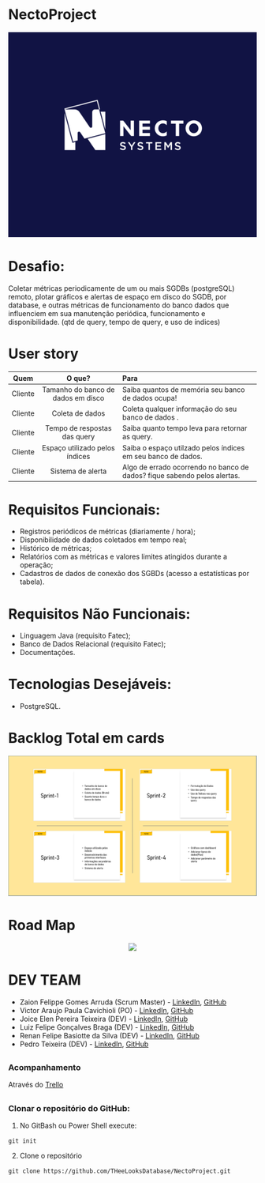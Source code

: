 # NectoProject

<p align="center">
  <img src="https://github.com/THeeLooksDatabase/NectoProject/blob/main/docs/necto.png">

<h1 align="left">Desafio:</h1>

Coletar métricas periodicamente de um ou mais SGDBs (postgreSQL) remoto, plotar gráficos e alertas de espaço em disco do SGDB, por database, e outras métricas de funcionamento do banco dados que influenciem em sua manutenção periódica, funcionamento e disponibilidade. (qtd de query, tempo de query, e uso de índices)

<h1 align="left">User story</h1>
  
  <table>
<thead>
<tr>
<th align="center">Quem</th>
<th align="center">O que?</th>
<th align="left">Para</th>
</tr>
</thead>
<tbody>
<tr>
<td align="center">Cliente</td>
<td align="center">Tamanho do banco de dados em disco</td>
<td align="left">Saiba quantos de memória seu banco de dados ocupa!</td>
</tr>
<tr>
<td align="center">Cliente</td>
<td align="center">Coleta de dados</td>
<td align="left">Coleta qualquer informação do seu banco de dados .</td>
</tr>
<tr>
<td align="center">Cliente</td>
<td align="center">Tempo de respostas das query</td>
<td align="left">Saiba quanto tempo leva para retornar as query.</td>
</tr>
<tr>
<td align="center">Cliente</td>
<td align="center">Espaço utilizado pelos índices</td>
<td align="left">Saiba o espaço utilzado pelos índices em seu banco de dados.</td>
</tr>
<tr>
<td align="center">Cliente</td>
<td align="center">Sistema de alerta</td>
<td align="left">Algo de errado ocorrendo no banco de dados? fique sabendo pelos alertas.</td>
</tr>
</tbody>
</table>

<h1 align="left">Requisitos Funcionais:</h1>

- Registros periódicos de métricas (diariamente / hora);
- Disponibilidade de dados coletados em tempo real;
- Histórico de métricas;
- Relatórios com as métricas e valores limites atingidos durante a operação;
- Cadastros de dados de conexão dos SGBDs (acesso a estatísticas por tabela).

<h1 align="left">Requisitos Não Funcionais:</h1>

- Linguagem Java (requisito Fatec);
- Banco de Dados Relacional (requisito Fatec);
- Documentações.

<h1 align="left">Tecnologias Desejáveis:</h1>

- PostgreSQL.


<h1 align="left"Tecnologias utilizadas:</h1>

<h1 align="left">Backlog Total em cards</h1>
<p align="center">
  <img src="https://github.com/THeeLooksDatabase/NectoProject/blob/main/docs/backloggeral.PNG">

<h1 align="left">Road Map</h1>
<p align="center">
  <img src="https://github.com/TheLooksDatabase/Julius/blob/main/3)%20Images/roadmap_Julius.jpg">  
  
<h1 align="left">DEV TEAM</h1>
 

- Zaion Felippe Gomes Arruda (Scrum Master) - [LinkedIn](https://www.linkedin.com/in/zaion-gomes-b17657214/), [GitHub](https://github.com/ZaionKun)
- Victor Araujo Paula Cavichioli (PO) - [LinkedIn](https://www.linkedin.com/in/victor-araujo-paula-cavichioli-9ab48418b/), [GitHub](https://github.com/VictorCavichioli)
- Joice Elen Pereira Teixeira (DEV) - [LinkedIn](https://www.linkedin.com/in/joice-elen-2a6309207/), [GitHub](https://github.com/jojoka1)
- Luiz Felipe Gonçalves Braga (DEV) - [LinkedIn](https://www.linkedin.com/in/luiz-felipe-gon%C3%A7alves-braga-613179200/), [GitHub](https://github.com/Obrag)
- Renan Felipe Basiotte da Silva (DEV) - [LinkedIn](https://www.linkedin.com/in/renan-basiotte-b8570314a/), [GitHub](https://github.com/renanbst)
- Pedro Teixeira (DEV) - [LinkedIn](https://www.linkedin.com/in/pedrolteixeira/), [GitHub](https://github.com/pedr0luis)

##

### Acompanhamento
Através do [Trello](https://trello.com/b/3aAilzlH/api)

##

### Clonar o repositório do GitHub:
1. No GitBash ou Power Shell execute:
```
git init
```
2. Clone o repositório
```
git clone https://github.com/THeeLooksDatabase/NectoProject.git
```

